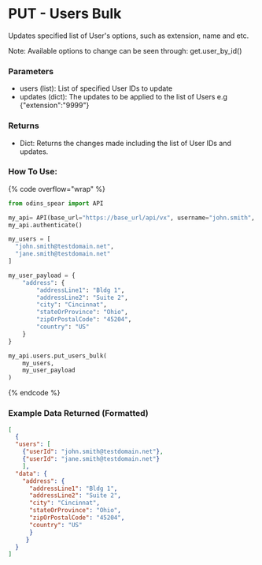 # PUT - Users Bulk

Updates specified list of User's options, such as extension, name and etc.

Note: Available options to change can be seen through: get.user_by_id()

### Parameters&#x20;

* users (list): List of specified User IDs to update
* updates (dict): The updates to be applied to the list of Users e.g {"extension":"9999"}

### Returns

* Dict: Returns the changes made including the list of User IDs and updates.

### How To Use:

{% code overflow="wrap" %}
```python
from odins_spear import API

my_api= API(base_url="https://base_url/api/vx", username="john.smith", password="ODIN_INSTANCE_1")
my_api.authenticate()

my_users = [
  "john.smith@testdomain.net",
  "jane.smith@testdomain.net"
]

my_user_payload = {
    "address": {
        "addressLine1": "Bldg 1",
        "addressLine2": "Suite 2",
        "city": "Cincinnat",
        "stateOrProvince": "Ohio",
        "zipOrPostalCode": "45204",
        "country": "US"
    }
}

my_api.users.put_users_bulk(
    my_users,
    my_user_payload
)
```
{% endcode %}

### Example Data Returned (Formatted)

```json
[
  {
  "users": [
    {"userId": "john.smith@testdomain.net"}, 
    {"userId": "jane.smith@testdomain.net"}
    ], 
  "data": {
    "address": {
      "addressLine1": "Bldg 1", 
      "addressLine2": "Suite 2", 
      "city": "Cincinnat", 
      "stateOrProvince": "Ohio", 
      "zipOrPostalCode": "45204", 
      "country": "US"
      }
     }
  }
]

```
